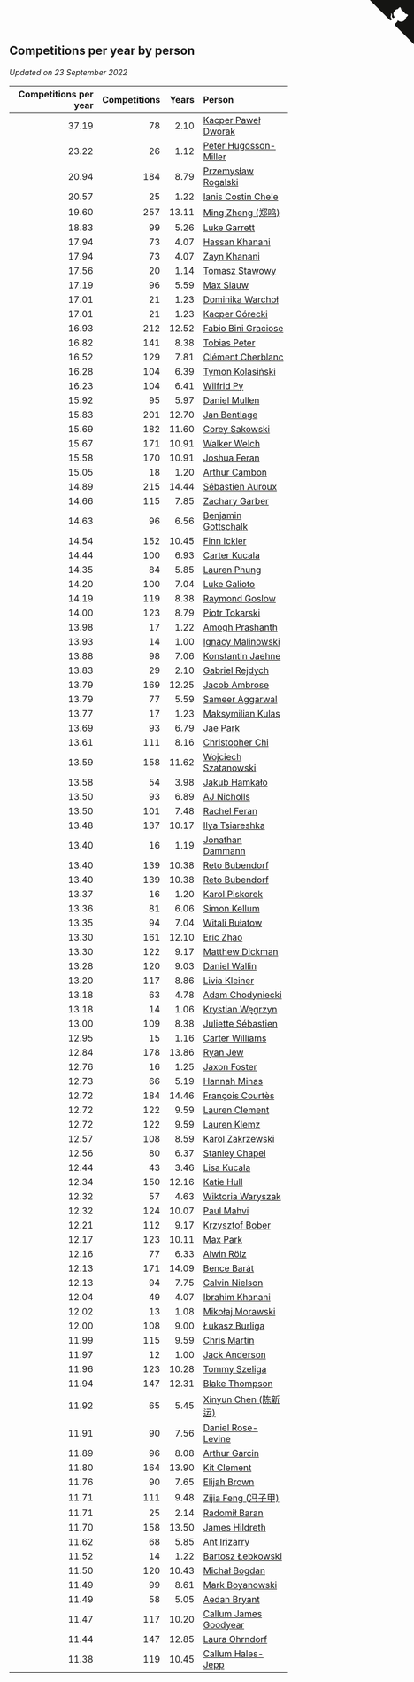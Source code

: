 ## Competitions per year by person

*Updated on 23 September 2022*

| Competitions per year | Competitions | Years | Person |
| ---: | ---: | ---: | :--- |
| 37.19 | 78 | 2.10 | [Kacper Paweł Dworak](https://www.worldcubeassociation.org/persons/2020DWOR01) |
| 23.22 | 26 | 1.12 | [Peter Hugosson-Miller](https://www.worldcubeassociation.org/persons/2021HUGO01) |
| 20.94 | 184 | 8.79 | [Przemysław Rogalski](https://www.worldcubeassociation.org/persons/2013ROGA02) |
| 20.57 | 25 | 1.22 | [Ianis Costin Chele](https://www.worldcubeassociation.org/persons/2021CHEL01) |
| 19.60 | 257 | 13.11 | [Ming Zheng (郑鸣)](https://www.worldcubeassociation.org/persons/2009ZHEN11) |
| 18.83 | 99 | 5.26 | [Luke Garrett](https://www.worldcubeassociation.org/persons/2017GARR05) |
| 17.94 | 73 | 4.07 | [Hassan Khanani](https://www.worldcubeassociation.org/persons/2018KHAN26) |
| 17.94 | 73 | 4.07 | [Zayn Khanani](https://www.worldcubeassociation.org/persons/2018KHAN28) |
| 17.56 | 20 | 1.14 | [Tomasz Stawowy](https://www.worldcubeassociation.org/persons/2021STAW01) |
| 17.19 | 96 | 5.59 | [Max Siauw](https://www.worldcubeassociation.org/persons/2017SIAU02) |
| 17.01 | 21 | 1.23 | [Dominika Warchoł](https://www.worldcubeassociation.org/persons/2021WARC01) |
| 17.01 | 21 | 1.23 | [Kacper Górecki](https://www.worldcubeassociation.org/persons/2021GORE01) |
| 16.93 | 212 | 12.52 | [Fabio Bini Graciose](https://www.worldcubeassociation.org/persons/2010GRAC02) |
| 16.82 | 141 | 8.38 | [Tobias Peter](https://www.worldcubeassociation.org/persons/2014PETE03) |
| 16.52 | 129 | 7.81 | [Clément Cherblanc](https://www.worldcubeassociation.org/persons/2014CHER05) |
| 16.28 | 104 | 6.39 | [Tymon Kolasiński](https://www.worldcubeassociation.org/persons/2016KOLA02) |
| 16.23 | 104 | 6.41 | [Wilfrid Py](https://www.worldcubeassociation.org/persons/2016PYWI01) |
| 15.92 | 95 | 5.97 | [Daniel Mullen](https://www.worldcubeassociation.org/persons/2016MULL04) |
| 15.83 | 201 | 12.70 | [Jan Bentlage](https://www.worldcubeassociation.org/persons/2010BENT01) |
| 15.69 | 182 | 11.60 | [Corey Sakowski](https://www.worldcubeassociation.org/persons/2011SAKO01) |
| 15.67 | 171 | 10.91 | [Walker Welch](https://www.worldcubeassociation.org/persons/2011WELC01) |
| 15.58 | 170 | 10.91 | [Joshua Feran](https://www.worldcubeassociation.org/persons/2011FERA01) |
| 15.05 | 18 | 1.20 | [Arthur Cambon](https://www.worldcubeassociation.org/persons/2021CAMB01) |
| 14.89 | 215 | 14.44 | [Sébastien Auroux](https://www.worldcubeassociation.org/persons/2008AURO01) |
| 14.66 | 115 | 7.85 | [Zachary Garber](https://www.worldcubeassociation.org/persons/2014GARB01) |
| 14.63 | 96 | 6.56 | [Benjamin Gottschalk](https://www.worldcubeassociation.org/persons/2016GOTT01) |
| 14.54 | 152 | 10.45 | [Finn Ickler](https://www.worldcubeassociation.org/persons/2012ICKL01) |
| 14.44 | 100 | 6.93 | [Carter Kucala](https://www.worldcubeassociation.org/persons/2015KUCA01) |
| 14.35 | 84 | 5.85 | [Lauren Phung](https://www.worldcubeassociation.org/persons/2016PHUN02) |
| 14.20 | 100 | 7.04 | [Luke Galioto](https://www.worldcubeassociation.org/persons/2015GALI02) |
| 14.19 | 119 | 8.38 | [Raymond Goslow](https://www.worldcubeassociation.org/persons/2014GOSL01) |
| 14.00 | 123 | 8.79 | [Piotr Tokarski](https://www.worldcubeassociation.org/persons/2013TOKA01) |
| 13.98 | 17 | 1.22 | [Amogh Prashanth](https://www.worldcubeassociation.org/persons/2021PRAS01) |
| 13.93 | 14 | 1.00 | [Ignacy Malinowski](https://www.worldcubeassociation.org/persons/2021MALI02) |
| 13.88 | 98 | 7.06 | [Konstantin Jaehne](https://www.worldcubeassociation.org/persons/2015JAEH01) |
| 13.83 | 29 | 2.10 | [Gabriel Rejdych](https://www.worldcubeassociation.org/persons/2020REJD01) |
| 13.79 | 169 | 12.25 | [Jacob Ambrose](https://www.worldcubeassociation.org/persons/2010AMBR01) |
| 13.79 | 77 | 5.59 | [Sameer Aggarwal](https://www.worldcubeassociation.org/persons/2017AGGA01) |
| 13.77 | 17 | 1.23 | [Maksymilian Kulas](https://www.worldcubeassociation.org/persons/2021KULA02) |
| 13.69 | 93 | 6.79 | [Jae Park](https://www.worldcubeassociation.org/persons/2015PARK24) |
| 13.61 | 111 | 8.16 | [Christopher Chi](https://www.worldcubeassociation.org/persons/2014CHIC01) |
| 13.59 | 158 | 11.62 | [Wojciech Szatanowski](https://www.worldcubeassociation.org/persons/2011SZAT01) |
| 13.58 | 54 | 3.98 | [Jakub Hamkało](https://www.worldcubeassociation.org/persons/2018HAMK01) |
| 13.50 | 93 | 6.89 | [AJ Nicholls](https://www.worldcubeassociation.org/persons/2015NICH04) |
| 13.50 | 101 | 7.48 | [Rachel Feran](https://www.worldcubeassociation.org/persons/2015FERA01) |
| 13.48 | 137 | 10.17 | [Ilya Tsiareshka](https://www.worldcubeassociation.org/persons/2012TERE01) |
| 13.40 | 16 | 1.19 | [Jonathan Dammann](https://www.worldcubeassociation.org/persons/2021DAMM01) |
| 13.40 | 139 | 10.38 | [Reto Bubendorf](https://www.worldcubeassociation.org/persons/2012BUBE01) |
| 13.40 | 139 | 10.38 | [Reto Bubendorf](https://www.worldcubeassociation.org/persons/2012BUBE01) |
| 13.37 | 16 | 1.20 | [Karol Piskorek](https://www.worldcubeassociation.org/persons/2021PISK01) |
| 13.36 | 81 | 6.06 | [Simon Kellum](https://www.worldcubeassociation.org/persons/2016KELL12) |
| 13.35 | 94 | 7.04 | [Witali Bułatow](https://www.worldcubeassociation.org/persons/2015BUAT01) |
| 13.30 | 161 | 12.10 | [Eric Zhao](https://www.worldcubeassociation.org/persons/2010ZHAO19) |
| 13.30 | 122 | 9.17 | [Matthew Dickman](https://www.worldcubeassociation.org/persons/2013DICK01) |
| 13.28 | 120 | 9.03 | [Daniel Wallin](https://www.worldcubeassociation.org/persons/2013WALL03) |
| 13.20 | 117 | 8.86 | [Livia Kleiner](https://www.worldcubeassociation.org/persons/2013KLEI03) |
| 13.18 | 63 | 4.78 | [Adam Chodyniecki](https://www.worldcubeassociation.org/persons/2017CHOD02) |
| 13.18 | 14 | 1.06 | [Krystian Węgrzyn](https://www.worldcubeassociation.org/persons/2021WEGR01) |
| 13.00 | 109 | 8.38 | [Juliette Sébastien](https://www.worldcubeassociation.org/persons/2014SEBA01) |
| 12.95 | 15 | 1.16 | [Carter Williams](https://www.worldcubeassociation.org/persons/2021WILL06) |
| 12.84 | 178 | 13.86 | [Ryan Jew](https://www.worldcubeassociation.org/persons/2008JEWR01) |
| 12.76 | 16 | 1.25 | [Jaxon Foster](https://www.worldcubeassociation.org/persons/2021FOST01) |
| 12.73 | 66 | 5.19 | [Hannah Minas](https://www.worldcubeassociation.org/persons/2017MINA04) |
| 12.72 | 184 | 14.46 | [François Courtès](https://www.worldcubeassociation.org/persons/2008COUR01) |
| 12.72 | 122 | 9.59 | [Lauren Clement](https://www.worldcubeassociation.org/persons/2013KLEM01) |
| 12.72 | 122 | 9.59 | [Lauren Klemz](https://www.worldcubeassociation.org/persons/2013KLEM01) |
| 12.57 | 108 | 8.59 | [Karol Zakrzewski](https://www.worldcubeassociation.org/persons/2014ZAKR01) |
| 12.56 | 80 | 6.37 | [Stanley Chapel](https://www.worldcubeassociation.org/persons/2016CHAP04) |
| 12.44 | 43 | 3.46 | [Lisa Kucala](https://www.worldcubeassociation.org/persons/2019KUCA01) |
| 12.34 | 150 | 12.16 | [Katie Hull](https://www.worldcubeassociation.org/persons/2010HULL01) |
| 12.32 | 57 | 4.63 | [Wiktoria Waryszak](https://www.worldcubeassociation.org/persons/2018WARY01) |
| 12.32 | 124 | 10.07 | [Paul Mahvi](https://www.worldcubeassociation.org/persons/2012MAHV01) |
| 12.21 | 112 | 9.17 | [Krzysztof Bober](https://www.worldcubeassociation.org/persons/2013BOBE01) |
| 12.17 | 123 | 10.11 | [Max Park](https://www.worldcubeassociation.org/persons/2012PARK03) |
| 12.16 | 77 | 6.33 | [Alwin Rölz](https://www.worldcubeassociation.org/persons/2016ROLZ01) |
| 12.13 | 171 | 14.09 | [Bence Barát](https://www.worldcubeassociation.org/persons/2008BARA01) |
| 12.13 | 94 | 7.75 | [Calvin Nielson](https://www.worldcubeassociation.org/persons/2014NIEL03) |
| 12.04 | 49 | 4.07 | [Ibrahim Khanani](https://www.worldcubeassociation.org/persons/2018KHAN27) |
| 12.02 | 13 | 1.08 | [Mikołaj Morawski](https://www.worldcubeassociation.org/persons/2021MORA01) |
| 12.00 | 108 | 9.00 | [Łukasz Burliga](https://www.worldcubeassociation.org/persons/2013BURL01) |
| 11.99 | 115 | 9.59 | [Chris Martin](https://www.worldcubeassociation.org/persons/2013MART03) |
| 11.97 | 12 | 1.00 | [Jack Anderson](https://www.worldcubeassociation.org/persons/2021ANDE05) |
| 11.96 | 123 | 10.28 | [Tommy Szeliga](https://www.worldcubeassociation.org/persons/2012SZEL01) |
| 11.94 | 147 | 12.31 | [Blake Thompson](https://www.worldcubeassociation.org/persons/2010THOM03) |
| 11.92 | 65 | 5.45 | [Xinyun Chen (陈新运)](https://www.worldcubeassociation.org/persons/2017CHEN36) |
| 11.91 | 90 | 7.56 | [Daniel Rose-Levine](https://www.worldcubeassociation.org/persons/2015ROSE01) |
| 11.89 | 96 | 8.08 | [Arthur Garcin](https://www.worldcubeassociation.org/persons/2014GARC27) |
| 11.80 | 164 | 13.90 | [Kit Clement](https://www.worldcubeassociation.org/persons/2008CLEM01) |
| 11.76 | 90 | 7.65 | [Elijah Brown](https://www.worldcubeassociation.org/persons/2015BROW03) |
| 11.71 | 111 | 9.48 | [Zijia Feng (冯子甲)](https://www.worldcubeassociation.org/persons/2013FENG02) |
| 11.71 | 25 | 2.14 | [Radomił Baran](https://www.worldcubeassociation.org/persons/2020BARA02) |
| 11.70 | 158 | 13.50 | [James Hildreth](https://www.worldcubeassociation.org/persons/2009HILD01) |
| 11.62 | 68 | 5.85 | [Ant Irizarry](https://www.worldcubeassociation.org/persons/2016IRIZ02) |
| 11.52 | 14 | 1.22 | [Bartosz Łebkowski](https://www.worldcubeassociation.org/persons/2021LEBK01) |
| 11.50 | 120 | 10.43 | [Michał Bogdan](https://www.worldcubeassociation.org/persons/2012BOGD01) |
| 11.49 | 99 | 8.61 | [Mark Boyanowski](https://www.worldcubeassociation.org/persons/2014BOYA01) |
| 11.49 | 58 | 5.05 | [Aedan Bryant](https://www.worldcubeassociation.org/persons/2017BRYA06) |
| 11.47 | 117 | 10.20 | [Callum James Goodyear](https://www.worldcubeassociation.org/persons/2012GOOD02) |
| 11.44 | 147 | 12.85 | [Laura Ohrndorf](https://www.worldcubeassociation.org/persons/2009OHRN01) |
| 11.38 | 119 | 10.45 | [Callum Hales-Jepp](https://www.worldcubeassociation.org/persons/2012HALE01) |


<a href="https://github.com/jonatanklosko/wca_statistics" class="github-corner" aria-label="View source on Github"><svg width="80" height="80" viewBox="0 0 250 250" style="fill:#151513; color:#fff; position: absolute; top: 0; border: 0; right: 0;" aria-hidden="true"><path d="M0,0 L115,115 L130,115 L142,142 L250,250 L250,0 Z"></path><path d="M128.3,109.0 C113.8,99.7 119.0,89.6 119.0,89.6 C122.0,82.7 120.5,78.6 120.5,78.6 C119.2,72.0 123.4,76.3 123.4,76.3 C127.3,80.9 125.5,87.3 125.5,87.3 C122.9,97.6 130.6,101.9 134.4,103.2" fill="currentColor" style="transform-origin: 130px 106px;" class="octo-arm"></path><path d="M115.0,115.0 C114.9,115.1 118.7,116.5 119.8,115.4 L133.7,101.6 C136.9,99.2 139.9,98.4 142.2,98.6 C133.8,88.0 127.5,74.4 143.8,58.0 C148.5,53.4 154.0,51.2 159.7,51.0 C160.3,49.4 163.2,43.6 171.4,40.1 C171.4,40.1 176.1,42.5 178.8,56.2 C183.1,58.6 187.2,61.8 190.9,65.4 C194.5,69.0 197.7,73.2 200.1,77.6 C213.8,80.2 216.3,84.9 216.3,84.9 C212.7,93.1 206.9,96.0 205.4,96.6 C205.1,102.4 203.0,107.8 198.3,112.5 C181.9,128.9 168.3,122.5 157.7,114.1 C157.9,116.9 156.7,120.9 152.7,124.9 L141.0,136.5 C139.8,137.7 141.6,141.9 141.8,141.8 Z" fill="currentColor" class="octo-body"></path></svg></a><style>.github-corner:hover .octo-arm{animation:octocat-wave 560ms ease-in-out}@keyframes octocat-wave{0%,100%{transform:rotate(0)}20%,60%{transform:rotate(-25deg)}40%,80%{transform:rotate(10deg)}}@media (max-width:500px){.github-corner:hover .octo-arm{animation:none}.github-corner .octo-arm{animation:octocat-wave 560ms ease-in-out}}</style>
